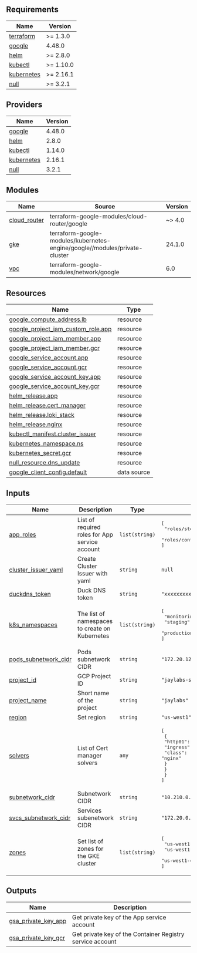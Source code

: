 ## Requirements

| Name | Version |
|------|---------|
| <a name="requirement_terraform"></a> [terraform](#requirement\_terraform) | >= 1.3.0 |
| <a name="requirement_google"></a> [google](#requirement\_google) | 4.48.0 |
| <a name="requirement_helm"></a> [helm](#requirement\_helm) | >= 2.8.0 |
| <a name="requirement_kubectl"></a> [kubectl](#requirement\_kubectl) | >= 1.10.0 |
| <a name="requirement_kubernetes"></a> [kubernetes](#requirement\_kubernetes) | >= 2.16.1 |
| <a name="requirement_null"></a> [null](#requirement\_null) | >= 3.2.1 |

## Providers

| Name | Version |
|------|---------|
| <a name="provider_google"></a> [google](#provider\_google) | 4.48.0 |
| <a name="provider_helm"></a> [helm](#provider\_helm) | 2.8.0 |
| <a name="provider_kubectl"></a> [kubectl](#provider\_kubectl) | 1.14.0 |
| <a name="provider_kubernetes"></a> [kubernetes](#provider\_kubernetes) | 2.16.1 |
| <a name="provider_null"></a> [null](#provider\_null) | 3.2.1 |

## Modules

| Name | Source | Version |
|------|--------|---------|
| <a name="module_cloud_router"></a> [cloud\_router](#module\_cloud\_router) | terraform-google-modules/cloud-router/google | ~> 4.0 |
| <a name="module_gke"></a> [gke](#module\_gke) | terraform-google-modules/kubernetes-engine/google//modules/private-cluster | 24.1.0 |
| <a name="module_vpc"></a> [vpc](#module\_vpc) | terraform-google-modules/network/google | 6.0 |

## Resources

| Name | Type |
|------|------|
| [google_compute_address.lb](https://registry.terraform.io/providers/hashicorp/google/4.48.0/docs/resources/compute_address) | resource |
| [google_project_iam_custom_role.app](https://registry.terraform.io/providers/hashicorp/google/4.48.0/docs/resources/project_iam_custom_role) | resource |
| [google_project_iam_member.app](https://registry.terraform.io/providers/hashicorp/google/4.48.0/docs/resources/project_iam_member) | resource |
| [google_project_iam_member.gcr](https://registry.terraform.io/providers/hashicorp/google/4.48.0/docs/resources/project_iam_member) | resource |
| [google_service_account.app](https://registry.terraform.io/providers/hashicorp/google/4.48.0/docs/resources/service_account) | resource |
| [google_service_account.gcr](https://registry.terraform.io/providers/hashicorp/google/4.48.0/docs/resources/service_account) | resource |
| [google_service_account_key.app](https://registry.terraform.io/providers/hashicorp/google/4.48.0/docs/resources/service_account_key) | resource |
| [google_service_account_key.gcr](https://registry.terraform.io/providers/hashicorp/google/4.48.0/docs/resources/service_account_key) | resource |
| [helm_release.app](https://registry.terraform.io/providers/hashicorp/helm/latest/docs/resources/release) | resource |
| [helm_release.cert_manager](https://registry.terraform.io/providers/hashicorp/helm/latest/docs/resources/release) | resource |
| [helm_release.loki_stack](https://registry.terraform.io/providers/hashicorp/helm/latest/docs/resources/release) | resource |
| [helm_release.nginx](https://registry.terraform.io/providers/hashicorp/helm/latest/docs/resources/release) | resource |
| [kubectl_manifest.cluster_issuer](https://registry.terraform.io/providers/gavinbunney/kubectl/latest/docs/resources/manifest) | resource |
| [kubernetes_namespace.ns](https://registry.terraform.io/providers/hashicorp/kubernetes/latest/docs/resources/namespace) | resource |
| [kubernetes_secret.gcr](https://registry.terraform.io/providers/hashicorp/kubernetes/latest/docs/resources/secret) | resource |
| [null_resource.dns_update](https://registry.terraform.io/providers/hashicorp/null/latest/docs/resources/resource) | resource |
| [google_client_config.default](https://registry.terraform.io/providers/hashicorp/google/4.48.0/docs/data-sources/client_config) | data source |

## Inputs

| Name | Description | Type | Default | Required |
|------|-------------|------|---------|:--------:|
| <a name="input_app_roles"></a> [app\_roles](#input\_app\_roles) | List of required roles for App service account | `list(string)` | <pre>[<br>  "roles/storage.objectViewer",<br>  "roles/container.developer"<br>]</pre> | no |
| <a name="input_cluster_issuer_yaml"></a> [cluster\_issuer\_yaml](#input\_cluster\_issuer\_yaml) | Create Cluster Issuer with yaml | `string` | `null` | no |
| <a name="input_duckdns_token"></a> [duckdns\_token](#input\_duckdns\_token) | Duck DNS token | `string` | `"xxxxxxxxxxx"` | no |
| <a name="input_k8s_namespaces"></a> [k8s\_namespaces](#input\_k8s\_namespaces) | The list of namespaces to create on Kubernetes | `list(string)` | <pre>[<br>  "monitoring",<br>  "staging",<br>  "production"<br>]</pre> | no |
| <a name="input_pods_subnetwork_cidr"></a> [pods\_subnetwork\_cidr](#input\_pods\_subnetwork\_cidr) | Pods subnetwork CIDR | `string` | `"172.20.128.0/18"` | no |
| <a name="input_project_id"></a> [project\_id](#input\_project\_id) | GCP Project ID | `string` | `"jaylabs-sandbox"` | no |
| <a name="input_project_name"></a> [project\_name](#input\_project\_name) | Short name of the project | `string` | `"jaylabs"` | no |
| <a name="input_region"></a> [region](#input\_region) | Set region | `string` | `"us-west1"` | no |
| <a name="input_solvers"></a> [solvers](#input\_solvers) | List of Cert manager solvers | `any` | <pre>[<br>  {<br>    "http01": {<br>      "ingress": {<br>        "class": "nginx"<br>      }<br>    }<br>  }<br>]</pre> | no |
| <a name="input_subnetwork_cidr"></a> [subnetwork\_cidr](#input\_subnetwork\_cidr) | Subnetwork CIDR | `string` | `"10.210.0.0/17"` | no |
| <a name="input_svcs_subnetwork_cidr"></a> [svcs\_subnetwork\_cidr](#input\_svcs\_subnetwork\_cidr) | Services subenetwork CIDR | `string` | `"172.20.0.0/18"` | no |
| <a name="input_zones"></a> [zones](#input\_zones) | Set list of zones for the GKE cluster | `list(string)` | <pre>[<br>  "us-west1-a",<br>  "us-west1-b",<br>  "us-west1-c"<br>]</pre> | no |

## Outputs

| Name | Description |
|------|-------------|
| <a name="output_gsa_private_key_app"></a> [gsa\_private\_key\_app](#output\_gsa\_private\_key\_app) | Get private key of the App service account |
| <a name="output_gsa_private_key_gcr"></a> [gsa\_private\_key\_gcr](#output\_gsa\_private\_key\_gcr) | Get private key of the Container Registry service account |

